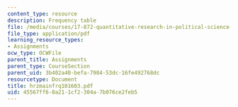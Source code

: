 ```yaml
---
content_type: resource
description: Frequency table
file: /media/courses/17-872-quantitative-research-in-political-science-and-public-policy-spring-2004/45567ff68a211cf2304a7b076ce2feb5_hrzmainfrq101603.pdf
file_type: application/pdf
learning_resource_types:
- Assignments
ocw_type: OCWFile
parent_title: Assignments
parent_type: CourseSection
parent_uid: 3b402a40-befa-7984-53dc-16fe492768dc
resourcetype: Document
title: hrzmainfrq101603.pdf
uid: 45567ff6-8a21-1cf2-304a-7b076ce2feb5
---
```

